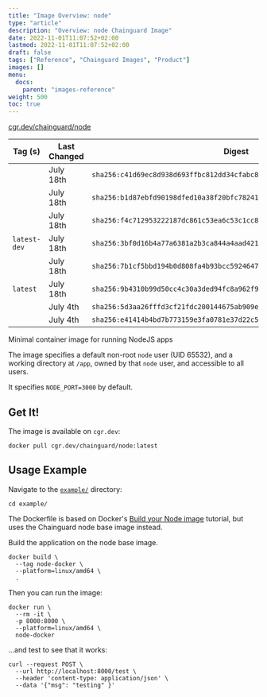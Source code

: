 ```yaml
---
title: "Image Overview: node"
type: "article"
description: "Overview: node Chainguard Image"
date: 2022-11-01T11:07:52+02:00
lastmod: 2022-11-01T11:07:52+02:00
draft: false
tags: ["Reference", "Chainguard Images", "Product"]
images: []
menu:
  docs:
    parent: "images-reference"
weight: 500
toc: true
---
```


[cgr.dev/chainguard/node](https://github.com/chainguard-images/images/tree/main/images/node)

| Tag (s)       | Last Changed | Digest                                                                    |
|---------------|--------------|---------------------------------------------------------------------------|
|               | July 18th    | `sha256:c41d69ec8d938d693ffbc812dd34cfabc874f5dbc3d312c0ee8da847f60db9eb` |
|               | July 18th    | `sha256:b1d87ebfd90198dfed10a38f20bfc78241adb77e8ab1ae0aa8ef33d2f3558117` |
|               | July 18th    | `sha256:f4c712953222187dc861c53ea6c53c1cc8b4d44fec988916778523c53248e9af` |
|  `latest-dev` | July 18th    | `sha256:3bf0d16b4a77a6381a2b3ca844a4aad421e9dd41bbb432d9d7e4a4296c44b30e` |
|               | July 18th    | `sha256:7b1cf5bbd194b0d808fa4b93bcc59246477e67dd0a4afbd4680e65d4900c7ac7` |
|  `latest`     | July 18th    | `sha256:9b4310b99d50cc4c30a3ded94fc8a962f987ed1a1c9ba4f058c95cc7e766908e` |
|               | July 4th     | `sha256:5d3aa26fffd3cf21fdc200144675ab909e3a5ffd2b7cad98da6a29694e1568c7` |
|               | July 4th     | `sha256:e41414b4bd7b773159e3fa0781e37d22c580fb31bf91c945916db3bf2a6b35a1` |



Minimal container image for running NodeJS apps

The image specifies a default non-root `node` user (UID 65532), and a working directory at `/app`, owned by that `node` user, and accessible to all users.

It specifies `NODE_PORT=3000` by default.

## Get It!

The image is available on `cgr.dev`:

```
docker pull cgr.dev/chainguard/node:latest
```

## Usage Example

Navigate to the [`example/`](https://github.com/chainguard-images/images/tree/main/images/node/example) directory:

```
cd example/
```

The Dockerfile is based on Docker's [Build your Node image](https://docs.docker.com/language/nodejs/build-images/) tutorial, but uses the Chainguard node base image instead.

Build the application on the node base image.

```
docker build \
  --tag node-docker \
  --platform=linux/amd64 \
  .
```

Then you can run the image:

```
docker run \
  --rm -it \
  -p 8000:8000 \
  --platform=linux/amd64 \
  node-docker
```

...and test to see that it works:

```
curl --request POST \
  --url http://localhost:8000/test \
  --header 'content-type: application/json' \
  --data '{"msg": "testing" }'
```

